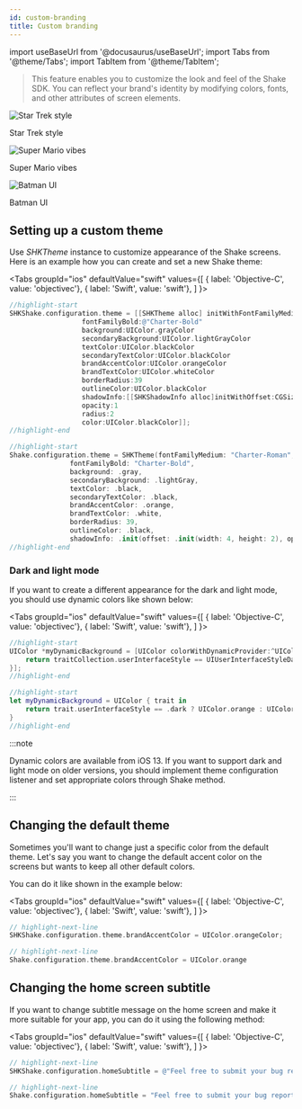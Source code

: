 ```yaml
---
id: custom-branding
title: Custom branding
---
```

import useBaseUrl from '@docusaurus/useBaseUrl';
import Tabs from '@theme/Tabs';
import TabItem from '@theme/TabItem';

> This feature enables you to customize the look and feel of the Shake SDK. You can reflect your brand's identity by modifying colors, fonts, and other attributes of screen elements.

<div class="imagesList">
    <div>
        <img src="/docs/img/custom-branding-example-1@2x.png" alt="Star Trek style"/>
        <p>Star Trek style</p>
    </div>
	<div>
        <img src="/docs/img/custom-branding-example-2@2x.png" alt="Super Mario vibes"/>
        <p>Super Mario vibes</p>
    </div>
	<div>
        <img src="/docs/img/custom-branding-example-3@2x.png" alt="Batman UI"/>
        <p>Batman UI</p>
    </div>
</div>

## Setting up a custom theme

Use *SHKTheme* instance to customize appearance of the Shake screens. Here is an example how you can create and set a new Shake theme:

<Tabs
groupId="ios"
defaultValue="swift"
values={[
{ label: 'Objective-C', value: 'objectivec'},
{ label: 'Swift', value: 'swift'},
]
}>

<TabItem value="objectivec">

```objectivec title="AppDelegate.m"
//highlight-start
SHKShake.configuration.theme = [[SHKTheme alloc] initWithFontFamilyMedium:@"Charter-Roman"
                  fontFamilyBold:@"Charter-Bold"
                  background:UIColor.grayColor
                  secondaryBackground:UIColor.lightGrayColor
                  textColor:UIColor.blackColor
                  secondaryTextColor:UIColor.blackColor
                  brandAccentColor:UIColor.orangeColor
                  brandTextColor:UIColor.whiteColor
                  borderRadius:39
                  outlineColor:UIColor.blackColor
                  shadowInfo:[[SHKShadowInfo alloc]initWithOffset:CGSizeMake(4, 2)
                  opacity:1
                  radius:2
                  color:UIColor.blackColor]];
//highlight-end
```

</TabItem>

<TabItem value="swift">

```swift title="AppDelegate.swift"
//highlight-start
Shake.configuration.theme = SHKTheme(fontFamilyMedium: "Charter-Roman",
               fontFamilyBold: "Charter-Bold",
               background: .gray,
               secondaryBackground: .lightGray,
               textColor: .black,
               secondaryTextColor: .black,
               brandAccentColor: .orange,
               brandTextColor: .white,
               borderRadius: 39,
               outlineColor: .black,
               shadowInfo: .init(offset: .init(width: 4, height: 2), opacity: 1, radius: 2, color: .black))
//highlight-end
```

</TabItem>
</Tabs>

### Dark and light mode

If you want to create a different appearance for the dark and light mode, you should use dynamic colors like shown below:

<Tabs
groupId="ios"
defaultValue="swift"
values={[
{ label: 'Objective-C', value: 'objectivec'},
{ label: 'Swift', value: 'swift'},
]
}>

<TabItem value="objectivec">

```objectivec title="AppDelegate.m"
//highlight-start
UIColor *myDynamicBackground = [UIColor colorWithDynamicProvider:^UIColor * _Nonnull(UITraitCollection * _Nonnull traitCollection) {
    return traitCollection.userInterfaceStyle == UIUserInterfaceStyleDark ? UIColor.orangeColor : UIColor.whiteColor;
}];
//highlight-end
```

</TabItem>

<TabItem value="swift">

```swift title="AppDelegate.swift"
//highlight-start
let myDynamicBackground = UIColor { trait in
    return trait.userInterfaceStyle == .dark ? UIColor.orange : UIColor.white
}
//highlight-end
```

</TabItem>
</Tabs>

:::note

Dynamic colors are available from iOS 13. If you want to support dark and light mode on older versions, you should
implement theme configuration listener and set appropriate colors through Shake method.

:::


## Changing the default theme

Sometimes you'll want to change just a specific color from the default theme.
Let's say you want to change the default accent color on the screens but wants to keep all other default colors. 

You can do it like shown in the example below:

<Tabs
groupId="ios"
defaultValue="swift"
values={[
{ label: 'Objective-C', value: 'objectivec'},
{ label: 'Swift', value: 'swift'},
]
}>

<TabItem value="objectivec">

```objectivec title="AppDelegate.m"
// highlight-next-line
SHKShake.configuration.theme.brandAccentColor = UIColor.orangeColor;
```

</TabItem>

<TabItem value="swift">

```swift title="AppDelegate.swift"
// highlight-next-line
Shake.configuration.theme.brandAccentColor = UIColor.orange
```

</TabItem>
</Tabs>

## Changing the home screen subtitle

If you want to change subtitle message on the home screen and make it more suitable for your app,
you can do it using the following method:

<Tabs
groupId="ios"
defaultValue="swift"
values={[
{ label: 'Objective-C', value: 'objectivec'},
{ label: 'Swift', value: 'swift'},
]
}>

<TabItem value="objectivec">

```objectivec title="AppDelegate.m"
// highlight-next-line
SHKShake.configuration.homeSubtitle = @"Feel free to submit your bug reports, suggestions and questions to us.";
```

</TabItem>

<TabItem value="swift">

```swift title="AppDelegate.swift"
// highlight-next-line
Shake.configuration.homeSubtitle = "Feel free to submit your bug reports, suggestions and questions to us."
```

</TabItem>
</Tabs>
